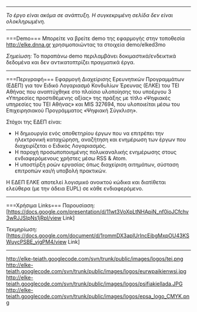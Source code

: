 ----

*Το έργο είναι ακόμα σε ανάπτυξη. Η συγκεκριμένη σελίδα δεν είναι ολοκληρωμένη.*

----
===Demo===
Μπορείτε να βρείτε demo της εφαρμογής στην τοποθεσία http://elke.dnna.gr χρησιμοποιώντας τα στοιχεία demo/elked3mo

*Σημείωση:* Το παραπάνω demo περιλαμβάνει δοκιμαστικά/ενδεικτικά δεδομένα και δεν αντικατοπτρίζει πραγματικά έργα.

----
===Περιγραφή===
Εφαρμογή Διαχείρισης Ερευνητικών Προγραμμάτων (ΕΔΕΠ) για τον Ειδικό Λογαριασμό Κονδυλίων Έρευνας (ΕΛΚΕ) του ΤΕΙ Αθήνας που αναπτύχθηκε στο πλαίσιο υλοποίησης του υποέργου 3 «Υπηρεσίες προστιθέμενης αξίας» της πράξης με τίτλο «Ψηφιακές υπηρεσίες του ΤΕΙ Αθήνας» και MIS 327694, που υλοποιείται μέσω του Επιχειρησιακού Προγράμματος «Ψηφιακή Σύγκλιση».

Στόχοι της ΕΔΕΠ είναι:
 * Η δημιουργία ενός αποθετηρίου έργων που να επιτρέπει την ηλεκτρονική καταχώρηση, αναζήτηση και ενημέρωση των έργων που διαχειρίζεται ο Ειδικός Λογαριασμός.
 * Η παροχή προσωποποιημένης πολυκαναλικής ενημέρωσης στους ενδιαφερόμενους χρήστες μέσω RSS & Atom.
 * Η υποστίρξη ροών εργασίας όπως διαχείριση αιτημάτων, σύσταση επιτροπών και/ή υποβολή πρακτικών.

Η ΕΔΕΠ ΕΛΚΕ αποτελεί λογισμικό ανοικτού κώδικα και διατίθεται ελεύθερα (με την άδεια EUPL) σε κάθε ενδιαφερόμενο.

----
===Χρήσιμα Links===
Παρουσίαση: [https://docs.google.com/presentation/d/11wt3VoXpLtNHApiN_nf0ioJCfchv3wRJJSIpNs1jRpI/view Link]

Τεκμηρίωση: [https://docs.google.com/document/d/1rommDX3apIUrIncEibgMxpOU43KSWuycPSBE_vjgPM4/view Link]

----
http://elke-teiath.googlecode.com/svn/trunk/public/images/logos/tei.png http://elke-teiath.googlecode.com/svn/trunk/public/images/logos/eurwpaikienwsi.jpg http://elke-teiath.googlecode.com/svn/trunk/public/images/logos/psifiakiellada.JPG http://elke-teiath.googlecode.com/svn/trunk/public/images/logos/epsa_logo_CMYK.png

